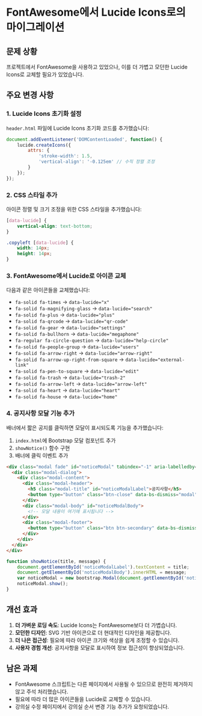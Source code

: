 # FontAwesome에서 Lucide Icons로의 마이그레이션

## 문제 상황

프로젝트에서 FontAwesome을 사용하고 있었으나, 이를 더 가볍고 모던한 Lucide Icons로 교체할 필요가 있었습니다.

## 주요 변경 사항

### 1. Lucide Icons 초기화 설정

`header.html` 파일에 Lucide Icons 초기화 코드를 추가했습니다:

```javascript
document.addEventListener('DOMContentLoaded', function() {
    lucide.createIcons({
        attrs: {
            'stroke-width': 1.5,
            'vertical-align': '-0.125em' // 수직 정렬 조정
        }
    });
});
```

### 2. CSS 스타일 추가

아이콘 정렬 및 크기 조정을 위한 CSS 스타일을 추가했습니다:

```css
[data-lucide] {
    vertical-align: text-bottom;
}

.copyleft [data-lucide] {
    width: 14px;
    height: 14px;
}
```

### 3. FontAwesome에서 Lucide로 아이콘 교체

다음과 같은 아이콘들을 교체했습니다:

- `fa-solid fa-times` → `data-lucide="x"`
- `fa-solid fa-magnifying-glass` → `data-lucide="search"`
- `fa-solid fa-plus` → `data-lucide="plus"`
- `fa-solid fa-qrcode` → `data-lucide="qr-code"`
- `fa-solid fa-gear` → `data-lucide="settings"`
- `fa-solid fa-bullhorn` → `data-lucide="megaphone"`
- `fa-regular fa-circle-question` → `data-lucide="help-circle"`
- `fa-solid fa-people-group` → `data-lucide="users"`
- `fa-solid fa-arrow-right` → `data-lucide="arrow-right"`
- `fa-solid fa-arrow-up-right-from-square` → `data-lucide="external-link"`
- `fa-solid fa-pen-to-square` → `data-lucide="edit"`
- `fa-solid fa-trash` → `data-lucide="trash-2"`
- `fa-solid fa-arrow-left` → `data-lucide="arrow-left"`
- `fa-solid fa-heart` → `data-lucide="heart"`
- `fa-solid fa-house` → `data-lucide="home"`

### 4. 공지사항 모달 기능 추가

배너에서 짧은 공지를 클릭하면 모달이 표시되도록 기능을 추가했습니다:

1. `index.html`에 Bootstrap 모달 컴포넌트 추가
2. `showNotice()` 함수 구현
3. 배너에 클릭 이벤트 추가

```html
<div class="modal fade" id="noticeModal" tabindex="-1" aria-labelledby="noticeModalLabel" aria-hidden="true">
  <div class="modal-dialog">
    <div class="modal-content">
      <div class="modal-header">
        <h5 class="modal-title" id="noticeModalLabel">공지사항</h5>
        <button type="button" class="btn-close" data-bs-dismiss="modal" aria-label="Close"></button>
      </div>
      <div class="modal-body" id="noticeModalBody">
        <!-- 모달 내용이 여기에 표시됩니다 -->
      </div>
      <div class="modal-footer">
        <button type="button" class="btn btn-secondary" data-bs-dismiss="modal">닫기</button>
      </div>
    </div>
  </div>
</div>
```

```javascript
function showNotice(title, message) {
    document.getElementById('noticeModalLabel').textContent = title;
    document.getElementById('noticeModalBody').innerHTML = message;
    var noticeModal = new bootstrap.Modal(document.getElementById('noticeModal'));
    noticeModal.show();
}
```

## 개선 효과

1. **더 가벼운 로딩 속도**: Lucide Icons는 FontAwesome보다 더 가볍습니다.
2. **모던한 디자인**: SVG 기반 아이콘으로 더 현대적인 디자인을 제공합니다.
3. **더 나은 접근성**: 필요에 따라 아이콘 크기와 색상을 쉽게 조정할 수 있습니다.
4. **사용자 경험 개선**: 공지사항을 모달로 표시하여 정보 접근성이 향상되었습니다.

## 남은 과제

- FontAwesome 스크립트는 다른 페이지에서 사용될 수 있으므로 완전히 제거하지 않고 주석 처리했습니다.
- 필요에 따라 더 많은 아이콘들을 Lucide로 교체할 수 있습니다.
- 강의실 수정 페이지에서 강의실 순서 변경 기능 추가가 요청되었습니다.
